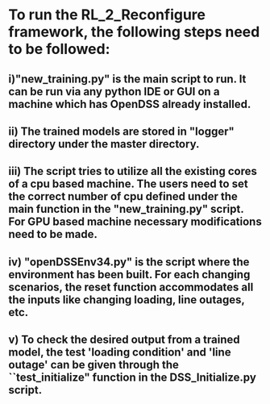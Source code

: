 # To run the RL_2_Reconfigure framework, the following steps need to be followed:
## i)"new_training.py" is the main script to run. It can be run via any python IDE or GUI on a machine which has OpenDSS already installed.
## ii) The trained models are stored in "logger" directory under the master directory.
## iii) The script tries to utilize all the existing cores of a cpu based machine. The users need to set the correct number of cpu defined under the main function in the "new_training.py" script. For  GPU based machine necessary modifications need to be made.
## iv) "openDSSEnv34.py" is the script where the environment has been built. For each changing scenarios, the reset function accommodates all the inputs like changing loading, line outages, etc.
## v) To check the desired output from a trained model, the test 'loading condition' and 'line outage' can be given through the ``test_initialize" function in the DSS_Initialize.py script.
